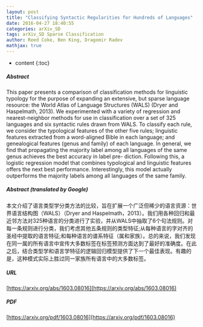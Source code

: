```yaml
---
layout: post
title: "Classifying Syntactic Regularities for Hundreds of Languages"
date: 2016-04-27 18:40:55
categories: arXiv_SD
tags: arXiv_SD Sparse Classification
author: Reed Coke, Ben King, Dragomir Radev
mathjax: true
---
```


* content
{:toc}

##### Abstract
This paper presents a comparison of classification methods for linguistic typology for the purpose of expanding an extensive, but sparse language resource: the World Atlas of Language Structures (WALS) (Dryer and Haspelmath, 2013). We experimented with a variety of regression and nearest-neighbor methods for use in classification over a set of 325 languages and six syntactic rules drawn from WALS. To classify each rule, we consider the typological features of the other five rules; linguistic features extracted from a word-aligned Bible in each language; and genealogical features (genus and family) of each language. In general, we find that propagating the majority label among all languages of the same genus achieves the best accuracy in label pre- diction. Following this, a logistic regression model that combines typological and linguistic features offers the next best performance. Interestingly, this model actually outperforms the majority labels among all languages of the same family.

##### Abstract (translated by Google)
本文介绍了语言类型学分类方法的比较，旨在扩展一个广泛但稀少的语言资源：世界语言结构图（WALS）（Dryer and Haspelmath，2013）。我们用各种回归和最近邻方法对325种语言的分类进行了实验，并从WALS中抽取了6个句法规则。对每一条规则进行分类，我们考虑其他五条规则的类型特征;从每种语言的字对齐的圣经中提取的语言特征;和每种语言的谱系特征（属和家族）。总的来说，我们发现在同一属的所有语言中宣传大多数标签在标签预测方面达到了最好的准确度。在此之后，结合类型学和语言学特征的逻辑回归模型提供了下一个最佳表现。有趣的是，这种模式实际上胜过同一家族所有语言中的大多数标签。

##### URL
[https://arxiv.org/abs/1603.08016](https://arxiv.org/abs/1603.08016)

##### PDF
[https://arxiv.org/pdf/1603.08016](https://arxiv.org/pdf/1603.08016)

